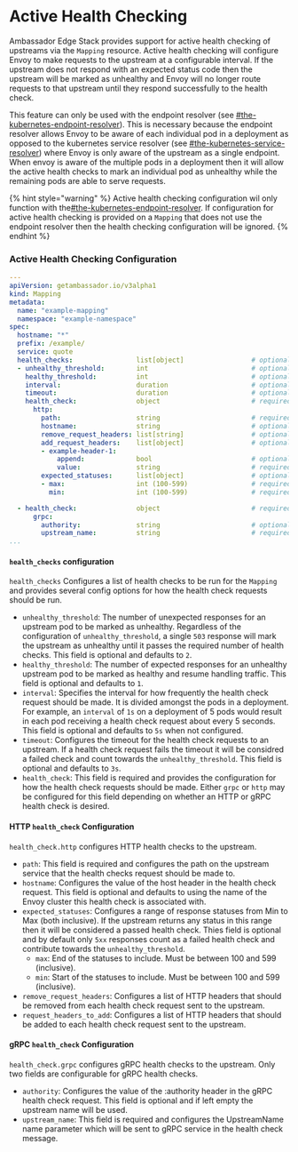 # Active Health Checking

Ambassador Edge Stack provides support for active health checking of upstreams via the `Mapping` resource. Active health checking will configure Envoy to make requests to the upstream at a configurable interval. If the upstream does not respond with an expected status code then the upstream will be marked as unhealthy and Envoy will no longer route requests to that upstream until they respond successfully to the health check.

This feature can only be used with the endpoint resolver (see [#the-kubernetes-endpoint-resolver](../technical-reference/ingress-and-load-balancing/service-discovery-and-resolvers.md#the-kubernetes-endpoint-resolver "mention")). This is necessary because the endpoint resolver allows Envoy to be aware of each individual pod in a deployment as opposed to the kubernetes service resolver (see [#the-kubernetes-service-resolver](../technical-reference/ingress-and-load-balancing/service-discovery-and-resolvers.md#the-kubernetes-service-resolver "mention")) where Envoy is only aware of the upstream as a single endpoint. When envoy is aware of the multiple pods in a deployment then it will allow the active health checks to mark an individual pod as unhealthy while the remaining pods are able to serve requests.

{% hint style="warning" %}
Active health checking configuration wil only function with the[#the-kubernetes-endpoint-resolver](../technical-reference/ingress-and-load-balancing/service-discovery-and-resolvers.md#the-kubernetes-endpoint-resolver "mention"). If configuration for active health checking is provided on a `Mapping` that does not use the endpoint resolver then the health checking configuration will be ignored.
{% endhint %}

### Active Health Checking Configuration

```yaml
---
apiVersion: getambassador.io/v3alpha1
kind: Mapping
metadata:
  name: "example-mapping"
  namespace: "example-namespace"
spec:
  hostname: "*"
  prefix: /example/
  service: quote
  health_checks:                list[object]                 # optional
  - unhealthy_threshold:        int                          # optional (default: 2)
    healthy_threshold:          int                          # optional (default: 1)
    interval:                   duration                     # optional (default: 5s)
    timeout:                    duration                     # optional (default: 3s)
    health_check:               object                       # required
      http:
        path:                   string                       # required
        hostname:               string                       # optional
        remove_request_headers: list[string]                 # optional
        add_request_headers:    list[object]                 # optional
        - example-header-1:
            append:             bool                         # optional (default: true)
            value:              string                       # required
        expected_statuses:      list[object]                 # optional
        - max:                  int (100-599)                # required (only when using expected_statuses)
          min:                  int (100-599)                # required (only when using expected_statuses)

  - health_check:               object                       # required
      grpc:
        authority:              string                       # optional
        upstream_name:          string                       # required
...
```

#### `health_checks` configuration

`health_checks` Configures a list of health checks to be run for the `Mapping` and provides several config options for how the health check requests should be run.

* `unhealthy_threshold`: The number of unexpected responses for an upstream pod to be marked as unhealthy. Regardless of the configuration of `unhealthy_threshold`, a single `503` response will mark the upstream as unhealthy until it passes the required number of health checks. This field is optional and defaults to `2`.
* `healthy_threshold`: The number of expected responses for an unhealthy upstream pod to be marked as healthy and resume handling traffic. This field is optional and defaults to `1`.
* `interval`: Specifies the interval for how frequently the health check request should be made. It is divided amongst the pods in a deployment. For example, an `interval` of `1s` on a deployment of 5 pods would result in each pod receiving a health check request about every 5 seconds. This field is optional and defaults to `5s` when not configured.
* `timeout`: Configures the timeout for the health check requests to an upstream. If a health check request fails the timeout it will be considred a failed check and count towards the `unhealthy_threshold`. This field is optional and defaults to `3s`.
* `health_check`: This field is required and provides the configuration for how the health check requests should be made. Either `grpc` or `http` may be configured for this field depending on whether an HTTP or gRPC health check is desired.

#### HTTP `health_check` Configuration

`health_check.http` configures HTTP health checks to the upstream.

* `path`: This field is required and configures the path on the upstream service that the health checks request should be made to.
* `hostname`: Configures the value of the host header in the health check request. This field is optional and defaults to using the name of the Envoy cluster this health check is associated with.
* `expected_statuses`: Configures a range of response statuses from Min to Max (both inclusive). If the upstream returns any status in this range then it will be considered a passed health check. Thies field is optional and by default only `5xx` responses count as a failed health check and contribute towards the `unhealthy_threshold`.
  * `max`: End of the statuses to include. Must be between 100 and 599 (inclusive).
  * `min`: Start of the statuses to include. Must be between 100 and 599 (inclusive).
* `remove_request_headers`: Configures a list of HTTP headers that should be removed from each health check request sent to the upstream.
* `request_headers_to_add`: Configures a list of HTTP headers that should be added to each health check request sent to the upstream.

#### gRPC `health_check` Configuration

`health_check.grpc` configures gRPC health checks to the upstream. Only two fields are configurable for gRPC health checks.

* `authority`: Configures the value of the :authority header in the gRPC health check request. This field is optional and if left empty the upstream name will be used.
* `upstream_name`: This field is required and configures the UpstreamName name parameter which will be sent to gRPC service in the health check message.
